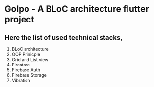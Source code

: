 # Golpo - A BLoC architecture flutter project

## Here the list of used technical stacks,

1. BLoC architecture
2. OOP Prinicple
3. Grid and List view 
4. Firestore
5. Firebase Auth
6. Firebase Storage
7. Vibration 
